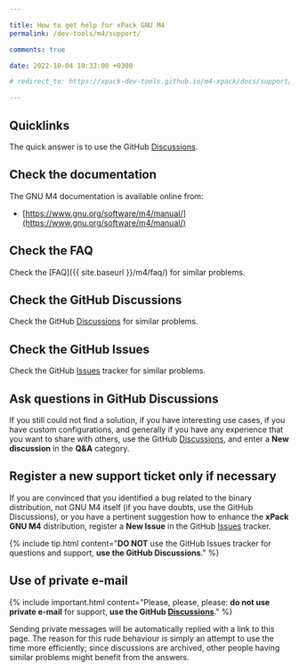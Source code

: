 ```yaml
---

title: How to get help for xPack GNU M4
permalink: /dev-tools/m4/support/

comments: true

date: 2022-10-04 10:32:00 +0300

# redirect_to: https://xpack-dev-tools.github.io/m4-xpack/docs/support/

---
```


## Quicklinks

The quick answer is to use the GitHub
[Discussions](https://github.com/xpack-dev-tools/m4-xpack/discussions/).

## Check the documentation

The GNU M4 documentation is available online from:

- [https://www.gnu.org/software/m4/manual/](https://www.gnu.org/software/m4/manual/)

## Check the FAQ

Check the [FAQ]({{ site.baseurl }}/m4/faq/)
for similar problems.

## Check the GitHub Discussions

Check the GitHub [Discussions](https://github.com/xpack-dev-tools/m4-xpack/discussions/) for
similar problems.

## Check the GitHub Issues

Check the GitHub
[Issues](https://github.com/xpack-dev-tools/m4-xpack/issues/)
tracker for similar problems.

## Ask questions in GitHub Discussions

If you still could not find a solution, if you have interesting use
cases, if you have custom configurations, and generally if you have
any experience that you want to share with others, use the GitHub
[Discussions](https://github.com/xpack-dev-tools/m4-xpack/discussions/),
and enter a **New discussion** in the **Q&A** category.

## Register a new support ticket only if necessary

If you are convinced that you identified a bug related to the binary
distribution, not GNU M4 itself (if you have doubts, use the GitHub Discussions),
or you have a pertinent suggestion how to enhance the **xPack GNU M4**
distribution, register a **New Issue** in the GitHub
[Issues](https://github.com/xpack-dev-tools/m4-xpack/issues/)
tracker.

{% include tip.html content="**DO NOT** use the GitHub Issues tracker
for questions and support, **use the GitHub Discussions**." %}

## Use of private e-mail

{% include important.html content="Please, please, please: **do not use
private e-mail** for support, **use the GitHub
[Discussions](https://github.com/xpack-dev-tools/m4-xpack/discussions/)**." %}

Sending private messages will be automatically replied with
a link to this page.
The reason for this rude behaviour is simply an attempt to use
the time more efficiently; since discussions are archived, other people
having similar problems might benefit from the answers.
